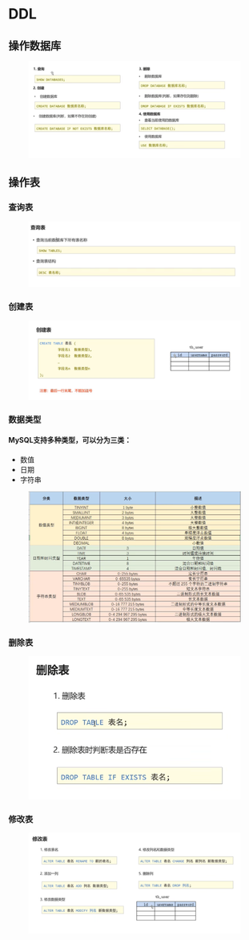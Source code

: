 # DDL

## 操作数据库

<figure><img src="../.gitbook/assets/image (2) (1) (1) (1).png" alt=""><figcaption></figcaption></figure>

## 操作表

### 查询表

<figure><img src="../.gitbook/assets/image (5) (1) (1).png" alt=""><figcaption></figcaption></figure>

### 创建表

<figure><img src="../.gitbook/assets/image (5) (2) (1).png" alt=""><figcaption></figcaption></figure>

### 数据类型

#### MySQL支持多种类型，可以分为三类：

* 数值
* 日期
* 字符串

<figure><img src="../.gitbook/assets/image (1) (1) (1).png" alt=""><figcaption></figcaption></figure>

### 删除表

<figure><img src="../.gitbook/assets/image (4) (2) (1).png" alt=""><figcaption></figcaption></figure>

### 修改表

<figure><img src="../.gitbook/assets/image (6) (1).png" alt=""><figcaption></figcaption></figure>
